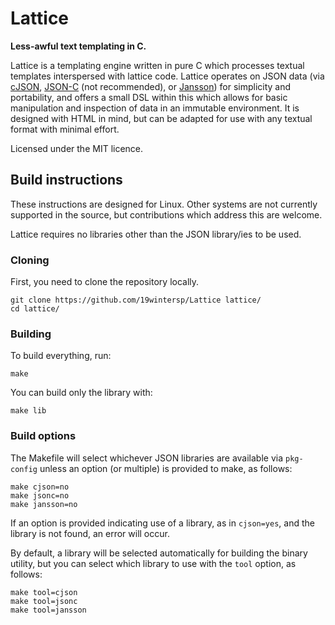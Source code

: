 # Lattice

**Less-awful text templating in C.**

Lattice is a templating engine written in pure C which processes textual
templates interspersed with lattice code. Lattice operates on JSON data (via
[cJSON](https://github.com/DaveGamble/cJSON),
[JSON-C](https://github.com/json-c/json-c) (not recommended), or
[Jansson](https://github.com/akheron/jansson)) for simplicity and portability,
and offers a small DSL within this which allows for basic manipulation and
inspection of data in an immutable environment. It is designed with HTML in
mind, but can be adapted for use with any textual format with minimal effort.

Licensed under the MIT licence.

## Build instructions

These instructions are designed for Linux. Other systems are not currently
supported in the source, but contributions which address this are welcome.

Lattice requires no libraries other than the JSON library/ies to be used.

### Cloning

First, you need to clone the repository locally.

```
git clone https://github.com/19wintersp/Lattice lattice/
cd lattice/
```

### Building

To build everything, run:

```
make
```

You can build only the library with:

```
make lib
```

### Build options

The Makefile will select whichever JSON libraries are available via `pkg-config`
unless an option (or multiple) is provided to make, as follows:

```
make cjson=no
make jsonc=no
make jansson=no
```

If an option is provided indicating use of a library, as in `cjson=yes`, and the
library is not found, an error will occur.

By default, a library will be selected automatically for building the binary
utility, but you can select which library to use with the `tool` option, as
follows:

```
make tool=cjson
make tool=jsonc
make tool=jansson
```
